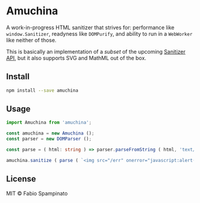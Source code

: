 # Amuchina

A work-in-progress HTML sanitizer that strives for: performance like `window.Sanitizer`, readyness like `DOMPurify`, and ability to run in a `WebWorker` like neither of those.

This is basically an implementation of a _subset_ of the upcoming [Sanitizer API](https://wicg.github.io/sanitizer-api/), but it also supports SVG and MathML out of the box.

## Install

```sh
npm install --save amuchina
```

## Usage

```ts
import Amuchina from 'amuchina';

const amuchina = new Amuchina ();
const parser = new DOMParser ();

const parse = ( html: string ) => parser.parseFromString ( html, 'text/html' );

amuchina.sanitize ( parse ( `<img src="/err" onerror="javascript:alert('naughty!')" />` ) );
```

## License

MIT © Fabio Spampinato
